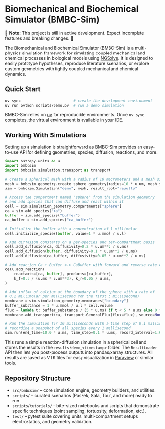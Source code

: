 # Biomechanical and Biochemical Simulator (BMBC-Sim)
:construction: **Note:** This project is still in active development. Expect incomplete features and breaking changes. :construction:

The Biomechanical and Biochemical Simulator (BMBC-Sim) is a multi-physics simulation framework for simulating coupled mechanical and chemical processes in biological models using [NGSolve](https://ngsolve.org/).
It is designed to easily prototype hypotheses, reproduce literature scenarios, or explore custom geometries with tightly coupled mechanical and chemical dynamics.

## Quick Start
```bash
uv sync                        # create the development environment
uv run python scripts/demo.py  # run a demo simulation
```

BMBC-Sim relies on [uv](https://docs.astral.sh/uv/) for reproducible environments. Once `uv sync` completes, the virtual environment is available in your IDE.

## Working With Simulations
Setting up a simulation is straightforward as BMBC-Sim provides an easy-to-use API for defining geometries, species, diffusion, reactions, and more.
```python
import astropy.units as u
import bmbcsim
import bmbcsim.simulation.transport as transport

# Create a spherical mesh with a radius of 10 micrometers and a mesh size of 1 micrometer
mesh = bmbcsim.geometry.create_sphere_geometry(radius=10 * u.um, mesh_size=1 * u.um)
sim = bmbcsim.Simulation("demo", mesh, result_root="results")

# Access the compartment named "sphere" from the simulation geometry
# and add species that can diffuse and react within it
cell = sim.simulation_geometry.compartments["sphere"]
ca = sim.add_species("ca")
buffer = sim.add_species("buffer")
ca_buffer = sim.add_species("ca_buffer")

# Initialize the buffer with a concentration of 1 millimolar
cell.initialize_species(buffer, value=1 * u.mmol / u.l)

# Add diffusion constants on a per-species and per-compartment basis
cell.add_diffusion(ca, diffusivity=0.2 * u.um**2 / u.ms)
cell.add_diffusion(buffer, diffusivity=0.1 * u.um**2 / u.ms)
cell.add_diffusion(ca_buffer, diffusivity=0.05 * u.um**2 / u.ms)

# Add reaction Ca + Buffer <-> CaBuffer with forward and reverse rate constants
cell.add_reaction(
    reactants=[ca, buffer], products=[ca_buffer],
    k_f=0.1 / (u.ms * u.um**3), k_r=0.05 / u.ms,
)

# Add influx of calcium at the boundary of the sphere with a rate of
# 0.2 millimolar per millisecond for the first 5 milliseconds
membrane = sim.simulation_geometry.membranes["boundary"]
buffer_substance = 1 * u.mmol / u.l * cell.volume
flux = lambda t: buffer_substance / (5 * u.ms) if t < 5 * u.ms else 0 * u.mmol / u.ms
membrane.add_transport(ca, transport.GeneralFlux(flux=flux), source=None, target=cell)

# Run the simulation for 10 milliseconds with a time step of 0.1 milliseconds
# recording a snapshot of all species every 1 millisecond
sim.run(end_time=10.0 * u.ms, time_step=0.1 * u.ms, record_interval=1.0 * u.ms)
```
This runs a simple reaction-diffusion simulation in a spherical cell and stores the results in the `results/demo_<timestamp>` folder.
The `ResultLoader` API then lets you post-process outputs into pandas/xarray structures.
All results are saved as VTK files for easy visualization in [Paraview](https://www.paraview.org/) or similar tools.

## Repository Structure
- `src/bmbcsim/` – core simulation engine, geometry builders, and utilities.
- `scripts/` – curated scenarios (Paszek, Sala, Tour, and more) ready to run.
- `scripts/tutorials/` – bite-sized notebooks and scripts that demonstrate specific techniques (point sampling, tortuosity, deformation, etc.).
- `test/` – pytest suite covering units, multi-compartment setups, electrostatics, and geometry validation.

